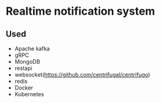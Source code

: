 # Realtime notification system

## Used 
* Apache kafka
* gRPC
* MongoDB
* restapi
* websocket(https://github.com/centrifugal/centrifugo)
* redis
* Docker 
* Kubernetes
